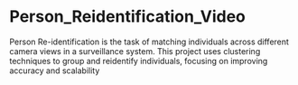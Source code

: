 # Person_Reidentification_Video
Person Re-identification is the task of matching individuals across different camera views in a surveillance system. This project uses clustering techniques to group and reidentify individuals, focusing on improving accuracy and scalability
